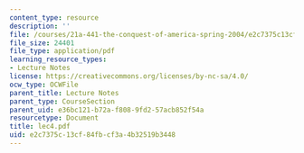 ```yaml
---
content_type: resource
description: ''
file: /courses/21a-441-the-conquest-of-america-spring-2004/e2c7375c13cf84fbcf3a4b32519b3448_lec4.pdf
file_size: 24401
file_type: application/pdf
learning_resource_types:
- Lecture Notes
license: https://creativecommons.org/licenses/by-nc-sa/4.0/
ocw_type: OCWFile
parent_title: Lecture Notes
parent_type: CourseSection
parent_uid: e36bc121-b72a-f808-9fd2-57acb852f54a
resourcetype: Document
title: lec4.pdf
uid: e2c7375c-13cf-84fb-cf3a-4b32519b3448
---
```

